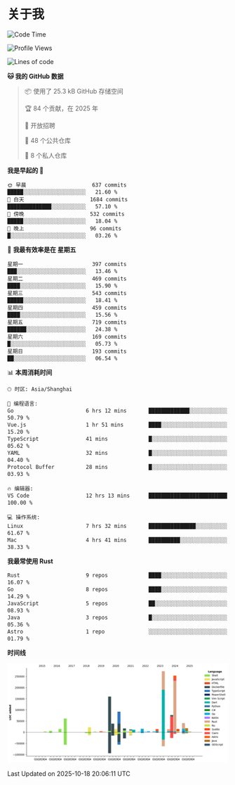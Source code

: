 # 关于我

<!--START_SECTION:waka-->
![Code Time](http://img.shields.io/badge/Code%20Time-4%2C157%20hrs%201%20min-blue)

![Profile Views](http://img.shields.io/badge/%E4%B8%AA%E4%BA%BA%E8%B5%84%E6%96%99%E8%A7%82%E7%9C%8B%E6%AC%A1%E6%95%B0-0-blue)

![Lines of code](https://img.shields.io/badge/%E4%BB%8E%E3%80%8CHello%20World%E3%80%8D%E8%B5%B7%E6%88%91%E5%B7%B2%E7%BB%8F%E5%86%99%E4%BA%86-1.2%20million%20%E8%A1%8C%E4%BB%A3%E7%A0%81-blue)

**🐱 我的 GitHub 数据** 

> 📦  使用了 25.3 kB GitHub 存储空间 
 > 
> 🏆 84 个贡献，在 2025 年
 > 
> 💼 开放招聘
 > 
> 📜 48 个公共仓库 
 > 
> 🔑 8 个私人仓库 
 > 
**我是早起的 🐤** 

```text
🌞 早晨                     637 commits         █████░░░░░░░░░░░░░░░░░░░░   21.60 % 
🌆 白天                     1684 commits        ██████████████░░░░░░░░░░░   57.10 % 
🌃 傍晚                     532 commits         █████░░░░░░░░░░░░░░░░░░░░   18.04 % 
🌙 晚上                     96 commits          █░░░░░░░░░░░░░░░░░░░░░░░░   03.26 % 
```
📅 **我最有效率是在 星期五** 

```text
星期一                      397 commits         ███░░░░░░░░░░░░░░░░░░░░░░   13.46 % 
星期二                      469 commits         ████░░░░░░░░░░░░░░░░░░░░░   15.90 % 
星期三                      543 commits         █████░░░░░░░░░░░░░░░░░░░░   18.41 % 
星期四                      459 commits         ████░░░░░░░░░░░░░░░░░░░░░   15.56 % 
星期五                      719 commits         ██████░░░░░░░░░░░░░░░░░░░   24.38 % 
星期六                      169 commits         █░░░░░░░░░░░░░░░░░░░░░░░░   05.73 % 
星期日                      193 commits         ██░░░░░░░░░░░░░░░░░░░░░░░   06.54 % 
```


📊 **本周消耗时间** 

```text
🕑︎ 时区: Asia/Shanghai

💬 编程语言: 
Go                       6 hrs 12 mins       █████████████░░░░░░░░░░░░   50.79 % 
Vue.js                   1 hr 51 mins        ████░░░░░░░░░░░░░░░░░░░░░   15.20 % 
TypeScript               41 mins             █░░░░░░░░░░░░░░░░░░░░░░░░   05.62 % 
YAML                     32 mins             █░░░░░░░░░░░░░░░░░░░░░░░░   04.40 % 
Protocol Buffer          28 mins             █░░░░░░░░░░░░░░░░░░░░░░░░   03.93 % 

🔥 编辑器: 
VS Code                  12 hrs 13 mins      █████████████████████████   100.00 % 

💻 操作系统: 
Linux                    7 hrs 32 mins       ███████████████░░░░░░░░░░   61.67 % 
Mac                      4 hrs 41 mins       ██████████░░░░░░░░░░░░░░░   38.33 % 
```

**我最常使用 Rust** 

```text
Rust                     9 repos             ████░░░░░░░░░░░░░░░░░░░░░   16.07 % 
Go                       8 repos             ████░░░░░░░░░░░░░░░░░░░░░   14.29 % 
JavaScript               5 repos             ██░░░░░░░░░░░░░░░░░░░░░░░   08.93 % 
Java                     3 repos             █░░░░░░░░░░░░░░░░░░░░░░░░   05.36 % 
Astro                    1 repo              ░░░░░░░░░░░░░░░░░░░░░░░░░   01.79 % 
```



**时间线**

![Lines of Code chart](https://raw.githubusercontent.com/catusax/catusax/master/assets/bar_graph.png)


 Last Updated on 2025-10-18 20:06:11 UTC
<!--END_SECTION:waka-->
